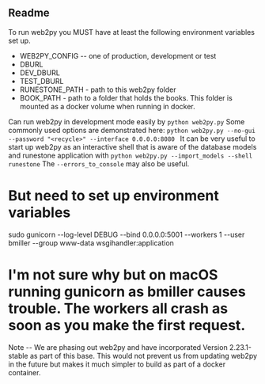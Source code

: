 ## Readme

To run web2py you MUST have at least the following environment variables set up.

* WEB2PY_CONFIG -- one of production, development or test
* DBURL
* DEV_DBURL
* TEST_DBURL
* RUNESTONE_PATH - path to this web2py folder
* BOOK_PATH - path to a folder that holds the books.  This folder is mounted as a docker volume when running in docker.

Can run web2py in development mode easily by `python web2py.py`  Some commonly used options are demonstrated here:  `python web2py.py --no-gui --password "<recycle>" --interface 0.0.0.0:8080 `
It can be very useful to start up web2py as an interactive shell that is aware of the database models and runestone application with `python web2py.py --import_models --shell runestone`
The `--errors_to_console` may also be useful.

# But need to set up environment variables
sudo gunicorn --log-level DEBUG --bind 0.0.0.0:5001  --workers 1 --user bmiller --group www-data wsgihandler:application

# I'm not sure why but on macOS running gunicorn as bmiller causes trouble.  The workers all crash as soon as you make the first request.


Note -- We are phasing out web2py and have incorporated Version 2.23.1-stable as part of this base.  This would not prevent us from updating web2py in the future but makes it much simpler to build as part of a docker container.
